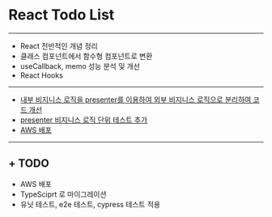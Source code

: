 # React Todo List

---

- React 전반적인 개념 정리
- 클래스 컴포넌트에서 함수형 컴포넌트로 변환
- useCallback, memo 성능 분석 및 개선
- React Hooks 

---

- [내부 비지니스 로직을 presenter를 이용하여 외부 비지니스 로직으로 분리하여 코드 개선](https://github.com/godud2604/react-todo-list/commit/bb99454bb4ad3a0bd71f959d1f60b477850c5f0e)
- [presenter 비지니스 로직 단위 테스트 추가](https://github.com/godud2604/react-todo-list/commit/4ad00628f47526356b808d62a9b457fa45344c85)
- [AWS 배포](http://mytodolistproject.s3-website.ap-northeast-2.amazonaws.com/)

---

## + TODO
- AWS 배포
- TypeSciprt 로 마이그레이션
- 유닛 테스트, e2e 테스트, cypress 테스트 적용

